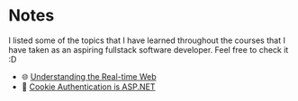# Notes
I listed some of the topics that I have learned throughout the courses that I have taken as an aspiring fullstack software developer. Feel free to check it :D

- 🌐 [Understanding the Real-time Web](SignalR.md)
- 🍪 [Cookie Authentication is ASP.NET](AspNetCookieAuth.md)

